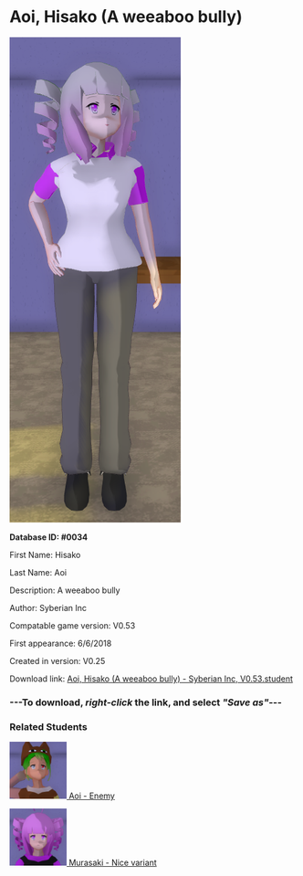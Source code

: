 # Aoi, Hisako (A weeaboo bully)

<img src="../../Files/Images/Aoi, Hisako (A weeaboo bully).png" title="Aoi, Hisako (A weeaboo bully) - Syberian Inc, V0.53">

**Database ID: #0034**

First Name: Hisako

Last Name: Aoi

Description: A weeaboo bully

Author: Syberian Inc

Compatable game version: V0.53

First appearance: 6/6/2018

Created in version: V0.25

Download link: <a href="https://raw.githubusercontent.com/Arbiter1223/Daigaku-Gurashi-Custom-Students/master/Files/Student%20Files/Aoi%2C%20Hisako%20(A%20weeaboo%20bully)%20-%20Syberian%20Inc%2C%20V0.53.student">Aoi, Hisako (A weeaboo bully) - Syberian Inc, V0.53.student</a>

### ---**To download, _right-click_ the link, and select _"Save as"_**---

### Related Students

<a href="Hisako, Aoi (Easiest girlfriend ever).md"><img src="../../Files/Thumbs/Hisako, Aoi (Easiest girlfriend ever).png" height="100" width="100" title="Hisako, Aoi (Easiest girlfriend ever) - Syberian Inc, V0.53"></a><a href="Hisako, Aoi (Easiest girlfriend ever).md"> Aoi - Enemy</a>

<a href="Yonai, Murasaki (An alternate rock geek girl).md"><img src="../../Files/Thumbs/Yonai, Murasaki (An alternate rock geek girl).png" height="100" width="100" title="Yonai, Murasaki (An alternate rock geek girl) - Syberian Inc, V0.53"></a><a href="Yonai, Murasaki (An alternate rock geek girl).md"> Murasaki - Nice variant</a>

